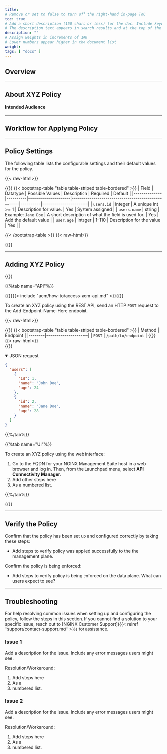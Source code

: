 ```yaml
---
title: 
# Remove or set to false to turn off the right-hand in-page ToC
toc: true
# Add a short description (150 chars or less) for the doc. Include keywords for SEO. 
# The description text appears in search results and at the top of the doc.
description: ""
# Assign weights in increments of 100
# Lower numbers appear higher in the document list
weight: 
tags: [ "docs" ]
---
```


## Overview

<!-- 
If your topic is for a global policy, add the following include: 

{{< include "acm/how-to/policies-intro" >}}

- OR -

If your topic is for an API GW policy, add this include:

{{< include "acm/how-to/policies-proxy-intro.md" >}}

-->

---

## About XYZ Policy

<!--
Explain what the policy does and what it can be used for.
-->

#### Intended Audience

<!--
Specify the intended audience for this guide, that is, who is responsible for applying and/or configuring the policy? For example, and Infrastructure Administrator.
-->

---

## Workflow for Applying Policy

<!--
Add the high-level steps the user must take to apply the policy. For example:

- Create an environment or edit an existing one.
- Check the advanced settings for the environment to see if the policy has been applied.
- Edit the policy to make changes for each environment. Save and publish the changes.

-->

---

## Policy Settings

<!-- Update the following table with the policy's params -->

The following table lists the configurable settings and their default values for the policy.

{{< raw-html>}}<div class="table-responsive">{{</raw-html>}}
{{< bootstrap-table "table table-striped table-bordered" >}}
| Field        | Datatype | Possible Values     | Description                                        | Required | Default               |
|--------------|----------|---------------------|----------------------------------------------------|----------|-----------------------|
| `users.id`   | integer  | A unique int >= 1   | Description for value.                             | Yes      | System assigned       |
| `users.name` | string   | Example: `Jane Doe` | A short description of what the field is used for. | Yes      | Add the default value |
| `user.age`   | integer  | 1–110               | Description for the value                          | Yes      |                       |

{{< /bootstrap-table >}}
{{< raw-html>}}</div>{{</raw-html>}}

---

## Adding XYZ Policy

{{<tabs name="policy-implementation">}}

{{%tab name="API"%}}

{{<see-also>}}{{< include "acm/how-to/access-acm-api.md" >}}{{</see-also>}}

To create an XYZ policy using the REST API, send an HTTP `POST` request to the Add-Endpoint-Name-Here endpoint.

{{< raw-html>}}<div class="table-responsive">{{</raw-html>}}
{{< bootstrap-table "table table-striped table-bordered" >}}
| Method | Endpoint            |
|--------|---------------------|
| `POST` | `/path/to/endpoint` |
{{</bootstrap-table>}}
{{< raw-html>}}</div>{{</raw-html>}}

<details open>
<summary>JSON request</summary>

``` json
{
  "users": [
    {
      "id": 1,
      "name": "John Doe",
      "age": 24
    },
    {
      "id": 2,
      "name": "Jane Doe",
      "age": 28
    }
  ]
}
```

</details>

{{%/tab%}}

{{%tab name="UI"%}}

To create an XYZ policy using the web interface:

1. Go to the FQDN for your NGINX Management Suite host in a web browser and log in. Then, from the Launchpad menu, select **API Connectivity Manager**.
2. Add other steps here
3. As a numbered list.

{{%/tab%}}

{{</tabs>}}

---

## Verify the Policy

<!--
Add verification instructions to confirm that the policy has been correctly implemented and is being enforced.
-->

Confirm that the policy has been set up and configured correctly by taking these steps:

- Add steps to verify policy was applied successfully to the the management plane.

Confirm the policy is being enforced:

- Add steps to verify policy is being enforced on the data plane. What can users expect to see?

---

## Troubleshooting

<!-- Add troubleshooting steps for issues users might encounter and can self-solve. The purpose of this section is to deflect customer calls to Support. -->

For help resolving common issues when setting up and configuring the policy, follow the steps in this section. If you cannot find a solution to your specific issue, reach out to [NGINX Customer Support]({{< relref "support/contact-support.md" >}}) for assistance.

### Issue 1

Add a description for the issue. Include any error messages users might see.

Resolution/Workaround:

1. Add steps here
2. As a
3. numbered list.

### Issue 2

Add a description for the issue. Include any error messages users might see.

Resolution/Workaround:

1. Add steps here
2. As a
3. numbered list.

